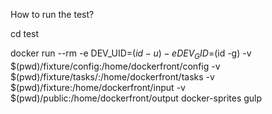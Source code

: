 How to run the test?

cd test

docker run --rm -e DEV_UID=$(id -u) -e DEV_GID=$(id -g) -v $(pwd)/fixture/config:/home/dockerfront/config -v $(pwd)/fixture/tasks/:/home/dockerfront/tasks -v $(pwd)/fixture:/home/dockerfront/input -v $(pwd)/public:/home/dockerfront/output docker-sprites gulp
